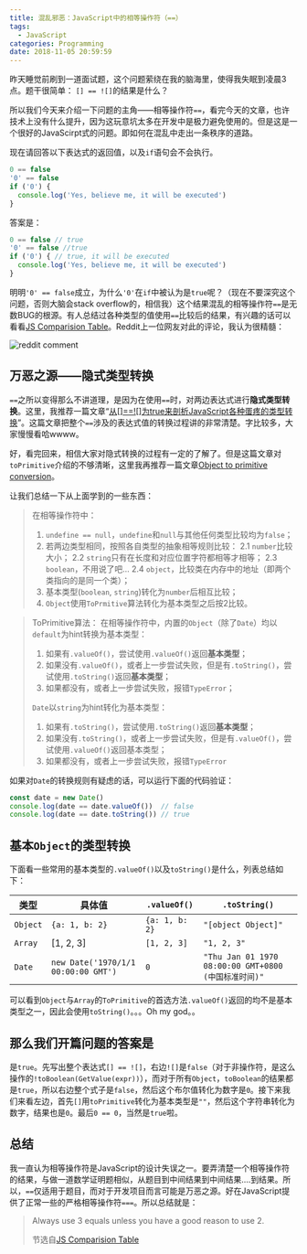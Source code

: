 ```yaml
---
title: 混乱邪恶：JavaScript中的相等操作符（==）
tags:
  - JavaScript
categories: Programming
date: 2018-11-05 20:59:59
---
```



昨天睡觉前刷到一道面试题，这个问题萦绕在我的脑海里，使得我失眠到凌晨3点。题干很简单：
`[] == ![]`的结果是什么？

所以我们今天来介绍一下问题的主角——相等操作符`==`，看完今天的文章，也许技术上没有什么提升，因为这玩意坑太多在开发中是极力避免使用的。但是这是一个很好的JavaScirpt式的问题。即如何在混乱中走出一条秩序的道路。

<!--more-->

现在请回答以下表达式的返回值，以及`if`语句会不会执行。

```javascript
0 == false
'0' == false
if ('0') {
  console.log('Yes, believe me, it will be executed')
}
```

答案是：

```javascript
0 == false // true
'0' == false //true
if ('0') { // true, it will be executed
  console.log('Yes, believe me, it will be executed')
}
```

明明`'0' == false`成立，为什么`'0'`在`if`中被认为是`true`呢？（现在不要深究这个问题，否则大脑会stack overflow的，相信我）这个结果混乱的相等操作符`==`是无数BUG的根源。有人总结过各种类型的值使用`==`比较后的结果，有兴趣的话可以看看[JS Comparision Table](https://dorey.github.io/JavaScript-Equality-Table/)。Reddit上一位网友对此的评论，我认为很精髓：

![reddit comment](reddit-comment.png)

## 万恶之源——隐式类型转换

`==`之所以变得那么不讲道理，是因为在使用`==`时，对两边表达式进行**隐式类型转换**。这里，我推荐一篇文章“[从\[\]==!\[\]为true来剖析JavaScript各种蛋疼的类型转换](https://segmentfault.com/a/1190000008432611)”。这篇文章把整个`==`涉及的表达式值的转换过程讲的非常清楚。字比较多，大家慢慢看哈wwww。


好，看完回来，相信大家对隐式转换的过程有一定的了解了。但是这篇文章对`toPrimitive`介绍的不够清晰，这里我再推荐一篇文章[Object to primitive conversion](https://javascript.info/object-toprimitive)。

让我们总结一下从上面学到的一些东西：

> 在相等操作符中：
> 1. `undefine == null`，`undefine`和`null`与其他任何类型比较均为`false`；
> 2. 若两边类型相同，按照各自类型的抽象相等规则比较：
>     2.1 `number`比较大小；
>     2.2 `string`只有在长度和对应位置字符都相等才相等；
>     2.3 `boolean`，不用说了吧...
>     2.4 `object`，比较类在内存中的地址（即两个类指向的是同一个类）；
> 3. 基本类型(`boolean`, `string`)转化为`number`后相互比较；
> 4. `Object`使用`ToPrmitive`算法转化为基本类型之后按2比较。

> ToPrimitive算法：
> 在相等操作符中，内置的`Object`（除了`Date`）均以`default`为hint转换为基本类型：
> 1. 如果有`.valueOf()`，尝试使用`.valueOf()`返回**基本类型**；
> 2. 如果没有`.valueOf()`，或者上一步尝试失败，但是有`.toString()`，尝试使用`.toString()`返回**基本类型**；
> 3. 如果都没有，或者上一步尝试失败，报错`TypeError`；
>
> `Date`以`string`为hint转化为基本类型：
> 1. 如果有`.toString()`，尝试使用`.toString()`返回**基本类型**；
> 2. 如果没有`.toString()`，或者上一步尝试失败，但是有`.valueOf()`，尝试使用`.valueOf()`返回基本类型；
> 3. 如果都没有，或者上一步尝试失败，报错`TypeError`

如果对`Date`的转换规则有疑虑的话，可以运行下面的代码验证：

```javascript
const date = new Date()
console.log(date == date.valueOf())  // false
console.log(date == date.toString()) // true
```

## 基本`Object`的类型转换

下面看一些常用的基本类型的`.valueOf()`以及`toString()`是什么，列表总结如下：

| 类型     | 具体值                              | `.valueOf()`   | `.toString()`                                        |
| -------- | ----------------------------------- | -------------- | ---------------------------------------------------- |
| `Object` | `{a: 1, b: 2}`                      | `{a: 1, b: 2}` | `"[object Object]"`                                  |
| `Array`  | [1, 2, 3]                           | `[1, 2, 3]`    | `"1, 2, 3"`                                          |
| `Date`   | `new Date('1970/1/1 00:00:00 GMT')` | `0`            | `"Thu Jan 01 1970 08:00:00 GMT+0800 (中国标准时间)"` |



可以看到`Object`与`Array`的`ToPrimitive`的首选方法`.valueOf()`返回的均不是基本类型之一，因此会使用`toString()`。。。Oh my god。。

## 那么我们开篇问题的答案是

是`true`。先写出整个表达式`[] == ![]`，右边`![]`是`false`（对于非操作符，是这么操作的`!toBoolean(GetValue(expr))`），而对于所有`Object`，`toBoolean`的结果都是`true`，所以右边整个式子是`false`，然后这个布尔值转化为数字是`0`。接下来我们来看左边，首先`[]`用`toPrimitive`转化为基本类型是`""`，然后这个字符串转化为数字，结果也是`0`。最后`0 == 0`，当然是`true`啦。

## 总结

我一直认为相等操作符是JavaScript的设计失误之一。要弄清楚一个相等操作符的结果，与做一道数学证明题相似，从题目到中间结果到中间结果....到结果。所以，`==`仅适用于题目，而对于开发项目而言可能是万恶之源。好在JavaScript提供了正常一些的严格相等操作符`===`。所以总结就是：

> Always use 3 equals unless you have a good reason to use 2.
>
> 节选自[JS Comparision Table](https://dorey.github.io/JavaScript-Equality-Table/)

